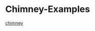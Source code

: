 # Chimney-Examples



[chimney](https://chimney.readthedocs.io/en/stable/)

[](https://www.youtube.com/watch?v=ezz0BpEHEQY&list=PLJGDHERh23x9Wzcbc7j9ZDl03tKQF5QDN)

